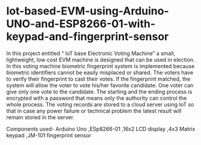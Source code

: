 # Iot-based-EVM-using-Arduino-UNO-and-ESP8266-01-with-keypad-and-fingerprint-sensor

In this project entitled “ IoT base Electronic 
Voting Machine” a small, lightweight, low cost EVM machine is designed that can be used in 
election. In this voting machine biometric fingerprint system is implemented because biometric 
identifiers cannot be easily misplaced or shared. The voters have to verify their fingerprint to cast 
their votes. If the fingerprint matched, the system will allow the voter to vote his/her favorite 
candidate. One voter can give only one vote to the candidate. The starting and the ending process 
is encrypted with a password that means only the authority can control the whole process. The 
voting records are stored to a cloud server using IoT so that in case any power failure or technical 
problem the latest result will remain stored in the server.

Components used-
Arduino Uno
,ESp8266-01
,16x2 LCD display
,4x3 Matrix keypad 
,JM-101 fingerprint sensor
